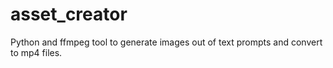 # asset_creator
Python and ffmpeg tool to generate images out of text prompts and convert to mp4 files.
